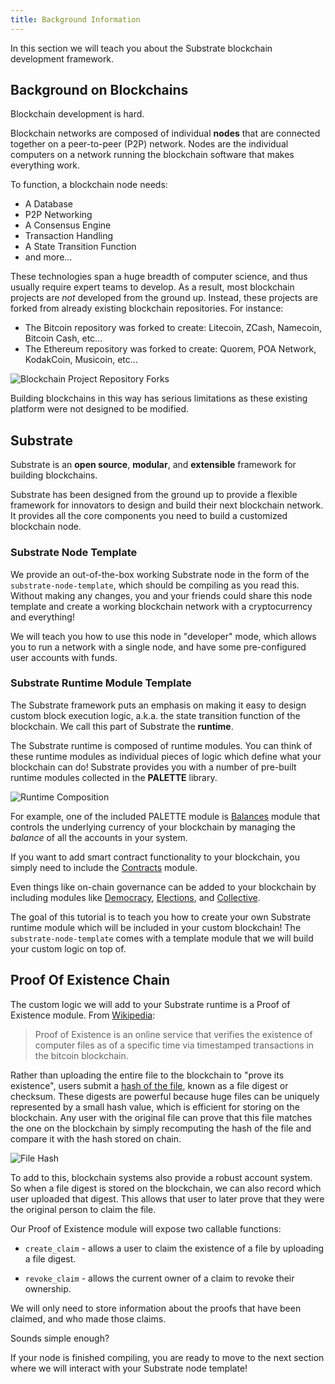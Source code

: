 ```yaml
---
title: Background Information
---
```


In this section we will teach you about the Substrate blockchain development
framework.

## Background on Blockchains

Blockchain development is hard.

Blockchain networks are composed of individual **nodes** that are connected
together on a peer-to-peer (P2P) network. Nodes are the individual computers on
a network running the blockchain software that makes everything work.

To function, a blockchain node needs:

* A Database
* P2P Networking
* A Consensus Engine
* Transaction Handling
* A State Transition Function
* and more...

These technologies span a huge breadth of computer science, and thus usually
require expert teams to develop. As a result, most blockchain projects are _not_
developed from the ground up. Instead, these projects are forked from already
existing blockchain repositories. For instance:

* The Bitcoin repository was forked to create: Litecoin, ZCash, Namecoin,
  Bitcoin Cash, etc...
* The Ethereum repository was forked to create: Quorem, POA Network, KodakCoin,
  Musicoin, etc...

![Blockchain Project Repository Forks](assets/forks.png)

Building blockchains in this way has serious limitations as these existing
platform were not designed to be modified.

## Substrate

Substrate is an **open source**, **modular**, and **extensible** framework for
building blockchains.

Substrate has been designed from the ground up to provide a flexible framework
for innovators to design and build their next blockchain network. It provides
all the core components you need to build a customized blockchain node.

### Substrate Node Template

We provide an out-of-the-box working Substrate node in the form of the
`substrate-node-template`, which should be compiling as you read this. Without
making any changes, you and your friends could share this node template and
create a working blockchain network with a cryptocurrency and everything!

We will teach you how to use this node in "developer" mode, which allows you to
run a network with a single node, and have some pre-configured user accounts
with funds.

### Substrate Runtime Module Template

The Substrate framework puts an emphasis on making it easy to design custom
block execution logic, a.k.a. the state transition function of the blockchain.
We call this part of Substrate the **runtime**.

The Substrate runtime is composed of runtime modules. You can think of these
runtime modules as individual pieces of logic which define what your blockchain
can do! Substrate provides you with a number of pre-built runtime modules
collected in the **PALETTE** library.

![Runtime Composition](assets/runtime.png)

For example, one of the included PALETTE module is
[Balances](https://substrate.dev/rustdocs/master/srml_balances/index.html)
module that controls the underlying currency of your blockchain by managing the
_balance_ of all the accounts in your system. 

If you want to add smart contract functionality to your blockchain, you simply
need to include the
[Contracts](https://substrate.dev/rustdocs/master/srml_contracts/index.html)
module.

Even things like on-chain governance can be added to your blockchain by
including modules like
[Democracy](https://substrate.dev/rustdocs/master/srml_democracy/index.html),
[Elections](https://substrate.dev/rustdocs/master/srml_elections/index.html),
and
[Collective](https://substrate.dev/rustdocs/master/srml_collective/index.html).

The goal of this tutorial is to teach you how to create your own Substrate
runtime module which will be included in your custom blockchain! The
`substrate-node-template` comes with a template module that we will build your
custom logic on top of.

## Proof Of Existence Chain

The custom logic we will add to your Substrate runtime is a Proof of Existence
module. From [Wikipedia](https://en.wikipedia.org/wiki/Proof_of_Existence): 

> Proof of Existence is an online service that verifies the existence of
> computer files as of a specific time via timestamped transactions in the
> bitcoin blockchain.

Rather than uploading the entire file to the blockchain to "prove its
existence", users submit a [hash of the
file](https://en.wikipedia.org/wiki/File_verification), known as a file digest
or checksum. These digests are powerful because huge files can be uniquely
represented by a small hash value, which is efficient for storing on the
blockchain. Any user with the original file can prove that this file matches the
one on the blockchain by simply recomputing the hash of the file and compare it
with the hash stored on chain.

![File Hash](assets/file-hash.png)

To add to this, blockchain systems also provide a robust account system. So when
a file digest is stored on the blockchain, we can also record which user
uploaded that digest. This allows that user to later prove that they were the
original person to claim the file.

Our Proof of Existence module will expose two callable functions:

* `create_claim` - allows a user to claim the existence of a file by uploading a
  file digest.

* `revoke_claim` - allows the current owner of a claim to revoke their
  ownership.

We will only need to store information about the proofs that have been claimed,
and who made those claims.

Sounds simple enough?

If your node is finished compiling, you are ready to move to the next section
where we will interact with your Substrate node template!
